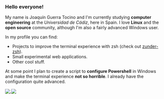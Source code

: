 ### Hello everyone!

My name is Joaquín Guerra Tocino and I'm currently studying **computer engineering** at the *Universidad de Cádiz*, here in Spain.
I love **Linux** and the **open source** community, although I'm also a fairly advanced Windows user.

In my profile you can find:

- Projects to improve the terminal experience with zsh (check out [zunder-zsh](https://github.com/Warbacon/zunder-zsh)).
- Small experimental web applications.
- Other cool stuff.

At some point I plan to create a script to **configure Powershell** in Windows and make the terminal experience **not so horrible**.
I already have the configuration quite advanced.

<a href="https://github.com/warbacon">
  <img align="center" src="https://github-readme-stats.vercel.app/api/top-langs/?username=warbacon&theme=github_dark&hide=html,markdown,glsl,lua,python,c&langs_count=3&hide_border=true&exclude_repo=zunder-prompt,dwm" />
</a>
<a href="https://github.com/warbacon">
  <img align="center" src="https://github-readme-stats.vercel.app/api?username=warbacon&show_icons=true&count_private=true&line_height=27&theme=github_dark&hide_border=true" />
</a>
